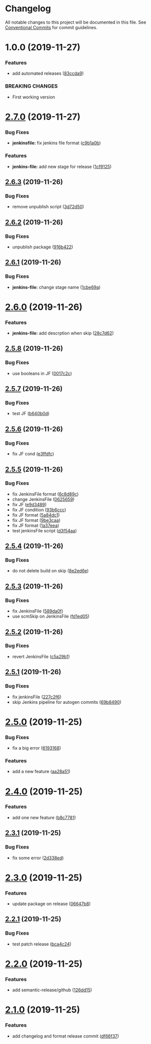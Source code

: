 # Changelog

All notable changes to this project will be documented in this file. See
[Conventional Commits](https://conventionalcommits.org) for commit guidelines.

# 1.0.0 (2019-11-27)


### Features

* add automated releases ([83ccda9](https://github.com/cibergarri/poc-automated-releases/commit/83ccda94a11e6adbe5c4dc6fcade0aa80e89538d))


### BREAKING CHANGES

* First working version

# [2.7.0](https://github.com/bagonboard/test-automated-releases/compare/v2.6.3...v2.7.0) (2019-11-27)


### Bug Fixes

* **jenkinsfile:** fix jenkins file format ([c9b1a0b](https://github.com/bagonboard/test-automated-releases/commit/c9b1a0b87d29181c966644a38bf7c72c33b5dea9))


### Features

* **jenkins-file:** add new stage for release ([1cf9125](https://github.com/bagonboard/test-automated-releases/commit/1cf912543f23524044c1ab612bad4daf24f124d4))

## [2.6.3](https://github.com/bagonboard/test-automated-releases/compare/v2.6.2...v2.6.3) (2019-11-26)


### Bug Fixes

* remove unpublish script ([3d72d50](https://github.com/bagonboard/test-automated-releases/commit/3d72d5022403b28f73fc2d715cc81f2bc0d41075))

## [2.6.2](https://github.com/bagonboard/test-automated-releases/compare/v2.6.1...v2.6.2) (2019-11-26)


### Bug Fixes

* unpublish package ([916b422](https://github.com/bagonboard/test-automated-releases/commit/916b422a50c540ae0c1eb82a557347bff6eaaa76))

## [2.6.1](https://github.com/bagonboard/test-automated-releases/compare/v2.6.0...v2.6.1) (2019-11-26)


### Bug Fixes

* **jenkins-file:** change stage name ([1cbe69a](https://github.com/bagonboard/test-automated-releases/commit/1cbe69a91e1461202334cad241a4b60c3180fff2))

# [2.6.0](https://github.com/bagonboard/test-automated-releases/compare/v2.5.8...v2.6.0) (2019-11-26)


### Features

* **jenkins-file:** add descrption when skip ([28c7d62](https://github.com/bagonboard/test-automated-releases/commit/28c7d62396fbd53e02db9072e0edd37c56cd7bf6))

## [2.5.8](https://github.com/bagonboard/test-automated-releases/compare/v2.5.7...v2.5.8) (2019-11-26)


### Bug Fixes

* use booleans in JF ([0017c2c](https://github.com/bagonboard/test-automated-releases/commit/0017c2cfaef36ffd321fb28291b7c457101b2421))

## [2.5.7](https://github.com/bagonboard/test-automated-releases/compare/v2.5.6...v2.5.7) (2019-11-26)


### Bug Fixes

* test JF ([b640b0d](https://github.com/bagonboard/test-automated-releases/commit/b640b0d9a2a92a132a18a383950ae223c68afa8e))

## [2.5.6](https://github.com/bagonboard/test-automated-releases/compare/v2.5.5...v2.5.6) (2019-11-26)


### Bug Fixes

* fix JF cond ([e3ffdfc](https://github.com/bagonboard/test-automated-releases/commit/e3ffdfc61466f427624f378a58870fbdf258e740))

## [2.5.5](https://github.com/bagonboard/test-automated-releases/compare/v2.5.4...v2.5.5) (2019-11-26)


### Bug Fixes

*  fix JenkinsFile format ([6c8d89c](https://github.com/bagonboard/test-automated-releases/commit/6c8d89c3a13483c6db04e3585ce69258cc55815a))
* change JenkinsFile ([0625659](https://github.com/bagonboard/test-automated-releases/commit/0625659efe70f9f34aa614ee3cb942eecc3db40b))
* fix JF ([e9d3489](https://github.com/bagonboard/test-automated-releases/commit/e9d3489c1e91d0230c23011df0385e27402e979c))
* fix JF condition ([93b6ccc](https://github.com/bagonboard/test-automated-releases/commit/93b6ccc27cf4eda7a1364718269aa3dc0819c2e0))
* fix JF format ([5a84dc1](https://github.com/bagonboard/test-automated-releases/commit/5a84dc1565295457c787f724d952825bb29b7707))
* fix JF format ([9be3caa](https://github.com/bagonboard/test-automated-releases/commit/9be3caafb6ddc15f114f4c477e6a95439d118cf0))
* fix JF format ([1a37eea](https://github.com/bagonboard/test-automated-releases/commit/1a37eeab2ff8a628dbe916905559b70451befaea))
* test jenkinsFile script ([d3f54aa](https://github.com/bagonboard/test-automated-releases/commit/d3f54aab2b908ab9315aca340c4dbf5a782112fe))

## [2.5.4](https://github.com/bagonboard/test-automated-releases/compare/v2.5.3...v2.5.4) (2019-11-26)


### Bug Fixes

* do not delete build on skip ([8e2ed6e](https://github.com/bagonboard/test-automated-releases/commit/8e2ed6eb894630b9771cb6d58ec8b3b1e8106d20))

## [2.5.3](https://github.com/bagonboard/test-automated-releases/compare/v2.5.2...v2.5.3) (2019-11-26)


### Bug Fixes

* fix JenkinsFile ([589da0f](https://github.com/bagonboard/test-automated-releases/commit/589da0f42a0346967c274e688ae72b831406c57f))
* use scmSkip on JenkinsFile ([fd1ed05](https://github.com/bagonboard/test-automated-releases/commit/fd1ed05071c0af4ee5159530d473654b6376aa92))

## [2.5.2](https://github.com/bagonboard/test-automated-releases/compare/v2.5.1...v2.5.2) (2019-11-26)


### Bug Fixes

* revert JenkinsFile ([c5a29b1](https://github.com/bagonboard/test-automated-releases/commit/c5a29b1c3c25819e2951db010f2897ff2120aabb))

## [2.5.1](https://github.com/bagonboard/test-automated-releases/compare/v2.5.0...v2.5.1) (2019-11-26)


### Bug Fixes

* fix jenkinsFile ([227c2f6](https://github.com/bagonboard/test-automated-releases/commit/227c2f6aecec57a15e101ef3e53318212e7670aa))
* skip Jenkins pipeline for autogen commits ([69b8490](https://github.com/bagonboard/test-automated-releases/commit/69b8490268626f19df0b3634c244e1ea35378dac))

# [2.5.0](https://github.com/bagonboard/test-automated-releases/compare/v2.4.0...v2.5.0) (2019-11-25)


### Bug Fixes

* fix a big error ([6193168](https://github.com/bagonboard/test-automated-releases/commit/61931689ec3f3b9f5726d0c1e989ebd06757d8c6))


### Features

* add a new feature ([aa28a51](https://github.com/bagonboard/test-automated-releases/commit/aa28a51f644af382e473614f78431ebc9029620a))

# [2.4.0](https://github.com/bagonboard/test-automated-releases/compare/v2.3.1...v2.4.0) (2019-11-25)


### Features

* add one new feature ([b8c7781](https://github.com/bagonboard/test-automated-releases/commit/b8c7781cfeef096c5109dca8e42ed7758d063b7c))

## [2.3.1](https://github.com/bagonboard/test-automated-releases/compare/v2.3.0...v2.3.1) (2019-11-25)


### Bug Fixes

* fix some error ([2d338ed](https://github.com/bagonboard/test-automated-releases/commit/2d338eda6dd5adb52937ff636a169be966efa0d9))

# [2.3.0](https://github.com/bagonboard/test-automated-releases/compare/v2.2.1...v2.3.0) (2019-11-25)


### Features

* update package on release ([06647b8](https://github.com/bagonboard/test-automated-releases/commit/06647b82928d6c0df8c2770b4821a5a1b3cf035a))

## [2.2.1](https://github.com/bagonboard/test-automated-releases/compare/v2.2.0...v2.2.1) (2019-11-25)


### Bug Fixes

* test patch release ([bca4c24](https://github.com/bagonboard/test-automated-releases/commit/bca4c246598fb8aeda2d96aff4417bd15d973e3e))

# [2.2.0](https://github.com/bagonboard/test-automated-releases/compare/v2.1.0...v2.2.0) (2019-11-25)


### Features

* add semantic-release/github ([126dd15](https://github.com/bagonboard/test-automated-releases/commit/126dd159820bb704b76e31514b39344df7f7fa1b))

# [2.1.0](https://github.com/bagonboard/test-automated-releases/compare/v2.0.0...v2.1.0) (2019-11-25)


### Features

* add changelog and format release commit ([df66f37](https://github.com/bagonboard/test-automated-releases/commit/df66f37e48dceb9bbd690d6812d547698edf2f4e))
